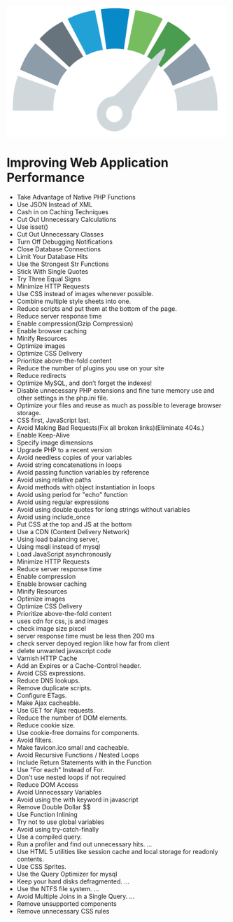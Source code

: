 ![](website_performence.png)

#	Improving Web Application Performance

*	Take Advantage of Native PHP Functions
*	Use JSON Instead of XML
*	Cash in on Caching Techniques
*	Cut Out Unnecessary Calculations
*	Use isset()
*	Cut Out Unnecessary Classes
*	Turn Off Debugging Notifications
*	Close Database Connections
*	Limit Your Database Hits
*	Use the Strongest Str Functions
*	Stick With Single Quotes
*	Try Three Equal Signs
*	Minimize HTTP Requests
*	Use CSS instead of images whenever possible.
*	Combine multiple style sheets into one.
*	Reduce scripts and put them at the bottom of the page.
*	Reduce server response time
*	Enable compression(Gzip Compression)
*	Enable browser caching
*	Minify Resources
*	Optimize images
*	Optimize CSS Delivery
*	Prioritize above-the-fold content
*	Reduce the number of plugins you use on your site
*	Reduce redirects
*	Optimize MySQL, and don’t forget the indexes!
*	Disable unnecessary PHP extensions and fine tune memory use and other settings in the php.ini file.
*	Optimize your files and reuse as much as possible to leverage browser storage.
*	CSS first, JavaScript last.
*	Avoid Making Bad Requests(Fix all broken links)(Eliminate 404s.)
*	Enable Keep-Alive
*	Specify image dimensions
*	Upgrade PHP to a recent version
*	Avoid needless copies of your variables
*	Avoid string concatenations in loops
*	Avoid passing function variables by reference 
*	Avoid using relative paths 
*	Avoid methods with object instantiation in loops
*	Avoid using period for "echo" function 
*	Avoid using regular expressions
*	Avoid using double quotes for long strings without variables
*	Avoid using include_once
*	Put CSS at the top and JS at the bottom
*	Use a CDN (Content Delivery Network)
*	Using load balancing server,
*	Using msqli instead of mysql
*	Load JavaScript asynchronously
*	Minimize HTTP Requests
*	Reduce server response time
*	Enable compression
*	Enable browser caching
*	Minify Resources
*	Optimize images
*	Optimize CSS Delivery
*	Prioritize above-the-fold content
*	uses cdn for css, js and images
*	check image size pixcel
*	server response time must be less then  200 ms
*	check server depoyed region like how far from client
*	delete unwanted javascript code
*	Varnish HTTP Cache
*	Add an Expires or a Cache-Control header.
*	Avoid CSS expressions.
*	Reduce DNS lookups.
*	Remove duplicate scripts.
*	Configure ETags.
*	Make Ajax cacheable.
*	Use GET for Ajax requests.
*	Reduce the number of DOM elements.
*	Reduce cookie size.
*	Use cookie-free domains for components.
*	Avoid filters.
*	Make favicon.ico small and cacheable.
*	Avoid Recursive Functions / Nested Loops
*	Include Return Statements with in the Function
*	Use "For each" Instead of For.
*	Don’t use nested loops if not required
*	Reduce DOM Access
*	Avoid Unnecessary Variables
*	Avoid using the with keyword in javascript
*	Remove Double Dollar $$
*	Use Function Inlining
*	Try not to use global variables
*	Avoid using try-catch-finally
*	Use a compiled query.
*	Run a profiler and find out unnecessary hits. ...
*	Use HTML 5 utilities like session cache and local storage for readonly contents.
*	Use CSS Sprites.
*	Use the Query Optimizer for mysql
*	Keep your hard disks defragmented. ...
*	Use the NTFS file system. ...
*	Avoid Multiple Joins in a Single Query. ...
*	Remove unsupported components
*	Remove unnecessary CSS rules
